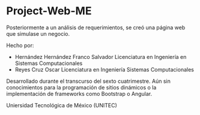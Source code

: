# Project-Web-ME
Posteriormente a un análisis de requerimientos, se creó una página web que simulase un negocio.

Hecho por:
  * Hernández Hernández Franco Salvador   Licenciatura en Ingeniería en Sistemas Computacionales
  * Reyes Cruz Oscar                      Licenciatura en Ingeniería Sistemas Computacionales
	
Desarrollado durante el transcurso del sexto cuatrimestre. Aún sin conocimientos para la programación de sitios dinámicos o la implementación de frameworks como Bootstrap o Angular.
  
Uniersidad Tecnológica de México (UNITEC)
